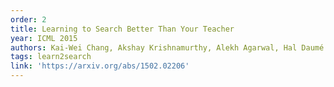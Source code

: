 ```yaml
---
order: 2
title: Learning to Search Better Than Your Teacher
year: ICML 2015
authors: Kai-Wei Chang, Akshay Krishnamurthy, Alekh Agarwal, Hal Daumé III, John Langford
tags: learn2search
link: 'https://arxiv.org/abs/1502.02206'
---
```

